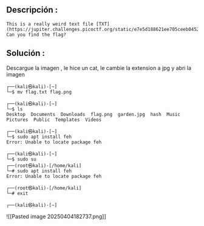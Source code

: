 ## Descripción :
	This is a really weird text file [TXT](https://jupiter.challenges.picoctf.org/static/e7e5d188621ee705ceeb0452525412ef/flag.txt)? Can you find the flag?

## Solución :
Descargue la imagen , le hice un cat, le cambie la extension a jpg y abri la imagen

```
┌──(kali㉿kali)-[~]
└─$ mv flag.txt flag.png
                                                                                                                                                                                                                                           
┌──(kali㉿kali)-[~]
└─$ ls
Desktop  Documents  Downloads  flag.png  garden.jpg  hash  Music  Pictures  Public  Templates  Videos
                                                                                                                                                                                                                                           
┌──(kali㉿kali)-[~]
└─$ sudo apt install feh 
Error: Unable to locate package feh
                                                                                                                                                                                                                                           
┌──(kali㉿kali)-[~]
└─$ sudo su             
┌──(root㉿kali)-[/home/kali]
└─# sudo apt install feh
Error: Unable to locate package feh
                                                                                                                                                                                                                                           
┌──(root㉿kali)-[/home/kali]
└─# exit                
                                                                                                                                                                                                                                           
┌──(kali㉿kali)-[~]

```



![[Pasted image 20250404182737.png]]